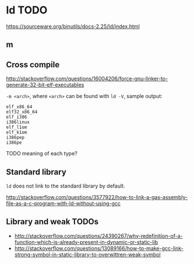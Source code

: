 # ld TODO

<https://sourceware.org/binutils/docs-2.25/ld/index.html>

## m

## Cross compile

<http://stackoverflow.com/questions/16004206/force-gnu-linker-to-generate-32-bit-elf-executables>

`-m <arch>`, where `<arch>` can be found with `ld -V`, sample output:

    elf_x86_64
    elf32_x86_64
    elf_i386
    i386linux
    elf_l1om
    elf_k1om
    i386pep
    i386pe

TODO meaning of each type?

## Standard library

`ld` does not link to the standard library by default.

<http://stackoverflow.com/questions/3577922/how-to-link-a-gas-assembly-file-as-a-c-program-with-ld-without-using-gcc>

## Library and weak TODOs

- <http://stackoverflow.com/questions/24390267/why-redefinition-of-a-function-which-is-already-present-in-dynamic-or-static-lib>
- <http://stackoverflow.com/questions/13089166/how-to-make-gcc-link-strong-symbol-in-static-library-to-overwittren-weak-symbol>

